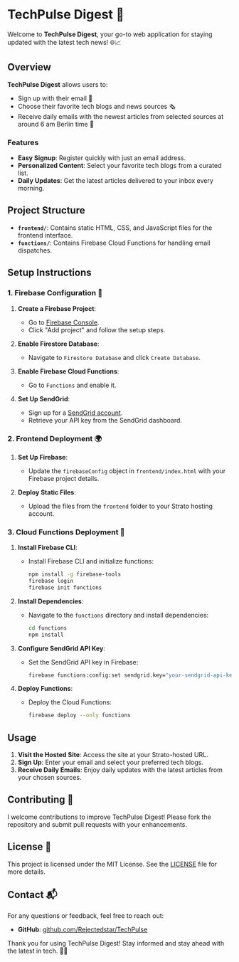 # TechPulse Digest 🚀

Welcome to **TechPulse Digest**, your go-to web application for staying updated with the latest tech news! 🌐📈

## Overview

**TechPulse Digest** allows users to:
- Sign up with their email 📧
- Choose their favorite tech blogs and news sources 🗞️
- Receive daily emails with the newest articles from selected sources at around 6 am Berlin time 🌅

### Features

- **Easy Signup**: Register quickly with just an email address.
- **Personalized Content**: Select your favorite tech blogs from a curated list.
- **Daily Updates**: Get the latest articles delivered to your inbox every morning.

## Project Structure

- **`frontend/`**: Contains static HTML, CSS, and JavaScript files for the frontend interface.
- **`functions/`**: Contains Firebase Cloud Functions for handling email dispatches.

## Setup Instructions

### 1. Firebase Configuration 🔧

1. **Create a Firebase Project**:
   - Go to [Firebase Console](https://console.firebase.google.com/).
   - Click "Add project" and follow the setup steps.

2. **Enable Firestore Database**:
   - Navigate to `Firestore Database` and click `Create Database`.

3. **Enable Firebase Cloud Functions**:
   - Go to `Functions` and enable it.

4. **Set Up SendGrid**:
   - Sign up for a [SendGrid account](https://sendgrid.com/).
   - Retrieve your API key from the SendGrid dashboard.

### 2. Frontend Deployment 🌍

1. **Set Up Firebase**:
   - Update the `firebaseConfig` object in `frontend/index.html` with your Firebase project details.

2. **Deploy Static Files**:
   - Upload the files from the `frontend` folder to your Strato hosting account.

### 3. Cloud Functions Deployment 🚀

1. **Install Firebase CLI**:
   - Install Firebase CLI and initialize functions:
     ```bash
     npm install -g firebase-tools
     firebase login
     firebase init functions
     ```

2. **Install Dependencies**:
   - Navigate to the `functions` directory and install dependencies:
     ```bash
     cd functions
     npm install
     ```

3. **Configure SendGrid API Key**:
   - Set the SendGrid API key in Firebase:
     ```bash
     firebase functions:config:set sendgrid.key="your-sendgrid-api-key"
     ```

4. **Deploy Functions**:
   - Deploy the Cloud Functions:
     ```bash
     firebase deploy --only functions
     ```

## Usage

1. **Visit the Hosted Site**: Access the site at your Strato-hosted URL.
2. **Sign Up**: Enter your email and select your preferred tech blogs.
3. **Receive Daily Emails**: Enjoy daily updates with the latest articles from your chosen sources.

## Contributing 🤝

I welcome contributions to improve TechPulse Digest! Please fork the repository and submit pull requests with your enhancements.

## License 📜

This project is licensed under the MIT License. See the [LICENSE](LICENSE) file for more details.

## Contact 📬

For any questions or feedback, feel free to reach out:

- **GitHub**: [github.com/Rejectedstar/TechPulse](https://github.com/Rejectedstar/TechPulse)

Thank you for using TechPulse Digest! Stay informed and stay ahead with the latest in tech. 🚀💡

